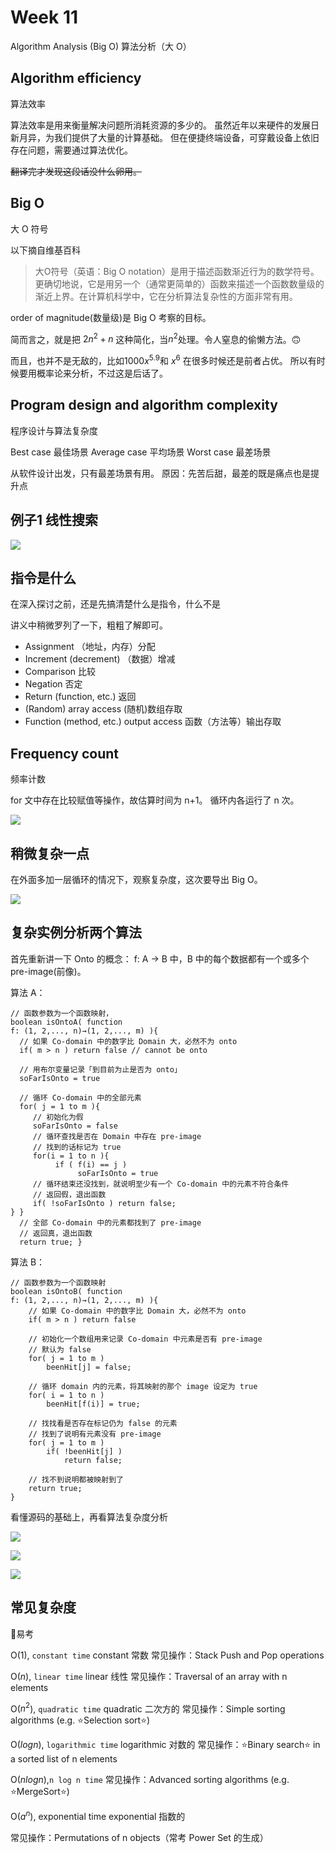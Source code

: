 # Week 11
Algorithm Analysis (Big O)
算法分析（大 O）

## Algorithm efficiency
算法效率

算法效率是用来衡量解决问题所消耗资源的多少的。
虽然近年以来硬件的发展日新月异，为我们提供了大量的计算基础。
但在便捷终端设备，可穿戴设备上依旧存在问题，需要通过算法优化。

~~翻译完才发现这段话没什么卵用。~~

## Big O
大 O 符号

以下摘自维基百科
> 大O符号（英语：Big O notation）是用于描述函数渐近行为的数学符号。更确切地说，它是用另一个（通常更简单的）函数来描述一个函数数量级的渐近上界。在计算机科学中，它在分析算法复杂性的方面非常有用。

order of magnitude(数量级)是 Big O 考察的目标。

简而言之，就是把 $2n^2+n$ 这种简化，当$n^2$处理。令人窒息的偷懒方法。🙃

而且，也并不是无敌的，比如$1000x^{5.9}$和 $x^6$ 在很多时候还是前者占优。
所以有时候要用概率论来分析，不过这是后话了。

## Program design and algorithm complexity
程序设计与算法复杂度

Best case 最佳场景
Average case 平均场景
Worst case 最差场景

从软件设计出发，只有最差场景有用。
原因：先苦后甜，最差的既是痛点也是提升点

## 例子1 线性搜索
![](media/15163662130655/15163678546940.jpg)

## 指令是什么
在深入探讨之前，还是先搞清楚什么是指令，什么不是

讲义中稍微罗列了一下，粗粗了解即可。

- Assignment （地址，内存）分配
- Increment (decrement) （数据）增减
- Comparison 比较
- Negation 否定
- Return (function, etc.) 返回
- (Random) array access (随机)数组存取
- Function (method, etc.) output access 函数（方法等）输出存取

## Frequency count
频率计数

for 文中存在比较赋值等操作，故估算时间为 n+1。
循环内各运行了 n 次。

![](media/15163662130655/15164285514366.jpg)

## 稍微复杂一点
在外面多加一层循环的情况下，观察复杂度，这次要导出 Big O。

![](media/15163662130655/15164288060249.jpg)

## 复杂实例分析两个算法
首先重新讲一下 Onto 的概念：
f: A → B 中，B 中的每个数据都有一个或多个 pre-image(前像)。

算法 A：

```
// 函数参数为一个函数映射，
boolean isOntoA( function
f: (1, 2,..., n)→(1, 2,..., m) ){
  // 如果 Co-domain 中的数字比 Domain 大，必然不为 onto
  if( m > n ) return false // cannot be onto
  
  // 用布尔变量记录「到目前为止是否为 onto」
  soFarIsOnto = true

  // 循环 Co-domain 中的全部元素
  for( j = 1 to m ){
  	 // 初始化为假
     soFarIsOnto = false
     // 循环查找是否在 Domain 中存在 pre-image
     // 找到的话标记为 true
     for(i = 1 to n ){
          if ( f(i) == j )
               soFarIsOnto = true
     // 循环结束还没找到，就说明至少有一个 Co-domain 中的元素不符合条件
     // 返回假，退出函数
     if( !soFarIsOnto ) return false;
} }
  // 全部 Co-domain 中的元素都找到了 pre-image
  // 返回真，退出函数
  return true; }
```

算法 B：

```
// 函数参数为一个函数映射
boolean isOntoB( function
f: (1, 2,..., n)→(1, 2,..., m) ){
	// 如果 Co-domain 中的数字比 Domain 大，必然不为 onto
	if( m > n ) return false

	// 初始化一个数组用来记录 Co-domain 中元素是否有 pre-image
	// 默认为 false
	for( j = 1 to m )
	    beenHit[j] = false;

	// 循环 domain 内的元素，将其映射的那个 image 设定为 true
	for( i = 1 to n )
	    beenHit[f(i)] = true;

	// 找找看是否存在标记仍为 false 的元素
	// 找到了说明有元素没有 pre-image
	for( j = 1 to m )
	    if( !beenHit[j] )
	    	return false;

	// 找不到说明都被映射到了
	return true;
}
```

看懂源码的基础上，再看算法复杂度分析

![](media/15163662130655/15164302954177.jpg)

![](media/15163662130655/15164303072309.jpg)

![](media/15163662130655/15164303533561.jpg)


## 常见复杂度
📣易考

O($1$), `constant time`
constant 常数
常见操作：Stack Push and Pop operations

O($n$), `linear time`
linear 线性
常见操作：Traversal of an array with n elements

O($n^2$), `quadratic time`
quadratic 二次方的
常见操作：Simple sorting algorithms (e.g. ⭐️Selection sort⭐️)

O($logn$), `logarithmic time`
logarithmic 对数的
常见操作：⭐️Binary search⭐️ in a sorted list of n elements

O($nlogn$),`n log n time`
常见操作：Advanced sorting algorithms (e.g. ⭐️MergeSort⭐️)

O($a^n$), exponential time
exponential 指数的

常见操作：Permutations of n objects（常考 Power Set 的生成）


